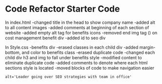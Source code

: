 # Code Refactor Starter Code
In index.html
    -changed title in the head to show company name
    -added alt to all content images
    -added comments at beginning of each section of website
    -added empty alt tag for benefits icons
    -removed end img tag (</img>) on cost management benefit div
    -added id to seo div

In Style.css
    -benefits div
        -erased classes in each child div
        -added margin-bottom, and color to benefits class
        -erased duplicate code
        -changed each child div h3 and img to fall under benefits style
    -modified content to eliminate duplicate code
    -added comments to denote where each html sections style is located
    -moved blocks of code to make navigation easier

    alt='Leader going over SEO strategies with team in office'